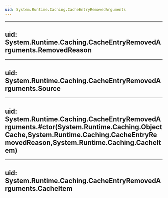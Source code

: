 ```yaml
---
uid: System.Runtime.Caching.CacheEntryRemovedArguments
---
```


---
uid: System.Runtime.Caching.CacheEntryRemovedArguments.RemovedReason
---

---
uid: System.Runtime.Caching.CacheEntryRemovedArguments.Source
---

---
uid: System.Runtime.Caching.CacheEntryRemovedArguments.#ctor(System.Runtime.Caching.ObjectCache,System.Runtime.Caching.CacheEntryRemovedReason,System.Runtime.Caching.CacheItem)
---

---
uid: System.Runtime.Caching.CacheEntryRemovedArguments.CacheItem
---
